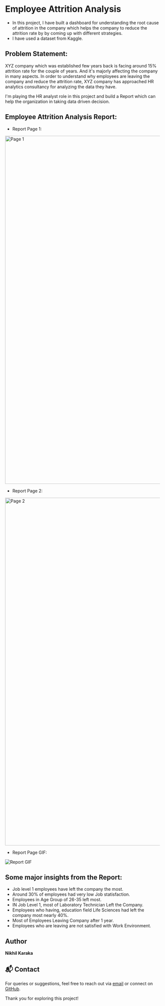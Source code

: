 # Employee Attrition Analysis
- In this project, I have built a dashboard for understanding the root cause of attrition in the company which helps the company to reduce the attrition rate by  by coming up with different strategies.
- I have used a dataset from Kaggle.

## Problem Statement:
XYZ company which was established few years back is facing around 15% attrition rate for the couple of years. And it's majorly affecting the company in many aspects. In order to understand why employees are leaving the company and reduce the attrition rate, XYZ company has approached HR analytics consultancy for analyzing the data they have.

I'm playing the HR analyst role in this project and build a Report which can help the organization in taking data driven decision.

## Employee Attrition Analysis Report:


- Report Page 1:

<img width="1532" height="1131" alt="Page 1" src="https://github.com/user-attachments/assets/ebcdd62d-79aa-4e53-a0cc-c175653dc477" />


- Report Page 2:

<img width="1527" height="1130" alt="Page 2" src="https://github.com/user-attachments/assets/7d5ce272-a683-4de3-9bc3-13cd08b651f1" />


- Report Page GIF:

![Report GIF](https://github.com/user-attachments/assets/d02b74fd-873e-4490-9ac4-f2eaefdb44c6)


## Some major insights from the Report:

- Job level 1 employees have left the company the most.
- Around 30% of employees had very low Job statisfaction.
- Employees in Age Group of 26-35 left most.
- IN Job Level 1, most of  Laboratory Technician Left the Company.
- Employees who having, education field Life Sciences had left the company most nearly 40%.
- Most of Employees Leaving Company after 1 year.
- Employees who are leaving are not satisfied with Work Environment.


## Author

**Nikhil Karaka**  


## 📬 Contact

For queries or suggestions, feel free to reach out via [email](mailto:karakanikhil2003@gmail.com) or connect on [GitHub](https://github.com/karakanikhil2003).

Thank you for exploring this project!
